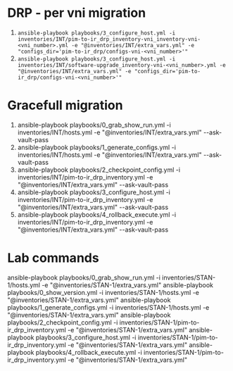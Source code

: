 # DRP - per vni migration
1. `ansible-playbook playbooks/3_configure_host.yml -i inventories/INT/pim-to-ir_drp_inventory-vni_inventory-vni-<vni_number>.yml -e "@inventories/INT/extra_vars.yml" -e "configs_dir='pim-to-ir_drp/configs-vni-<vni_number>'"`
1. `ansible-playbook playbooks/3_configure_host.yml -i inventories/INT/software-upgrade_inventory-vni-<vni_number>.yml -e "@inventories/INT/extra_vars.yml" -e "configs_dir='pim-to-ir_drp/configs-vni-<vni_number>'"`

# Gracefull migration
1. ansible-playbook playbooks/0_grab_show_run.yml -i inventories/INT/hosts.yml -e "@inventories/INT/extra_vars.yml" --ask-vault-pass
1. ansible-playbook playbooks/1_generate_configs.yml -i inventories/INT/hosts.yml -e "@inventories/INT/extra_vars.yml" --ask-vault-pass
1. ansible-playbook playbooks/2_checkpoint_config.yml -i inventories/INT/pim-to-ir_drp_inventory.yml -e "@inventories/INT/extra_vars.yml" --ask-vault-pass
1. ansible-playbook playbooks/3_configure_host.yml -i inventories/INT/pim-to-ir_drp_inventory.yml -e "@inventories/INT/extra_vars.yml" --ask-vault-pass
1. ansible-playbook playbooks/4_rollback_execute.yml -i inventories/INT/pim-to-ir_drp_inventory.yml -e "@inventories/INT/extra_vars.yml" --ask-vault-pass

# Lab commands 
ansible-playbook playbooks/0_grab_show_run.yml -i inventories/STAN-1/hosts.yml -e "@inventories/STAN-1/extra_vars.yml"
ansible-playbook playbooks/0_show_version.yml -i inventories/STAN-1/hosts.yml -e "@inventories/STAN-1/extra_vars.yml"
ansible-playbook playbooks/1_generate_configs.yml -i inventories/STAN-1/hosts.yml -e "@inventories/STAN-1/extra_vars.yml"
ansible-playbook playbooks/2_checkpoint_config.yml -i inventories/STAN-1/pim-to-ir_drp_inventory.yml -e "@inventories/STAN-1/extra_vars.yml"
ansible-playbook playbooks/3_configure_host.yml -i inventories/STAN-1/pim-to-ir_drp_inventory.yml -e "@inventories/STAN-1/extra_vars.yml"
ansible-playbook playbooks/4_rollback_execute.yml -i inventories/STAN-1/pim-to-ir_drp_inventory.yml -e "@inventories/STAN-1/extra_vars.yml"
